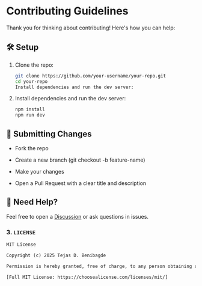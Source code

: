 # Contributing Guidelines

Thank you for thinking about contributing! Here's how you can help:

## 🛠 Setup

1. Clone the repo:
   ```bash
   git clone https://github.com/your-username/your-repo.git
   cd your-repo
   Install dependencies and run the dev server:
   ```
2. Install dependencies and run the dev server:
   ```bash
   npm install
   npm run dev
   ```

## 🧾 Submitting Changes

- Fork the repo

- Create a new branch (git checkout -b feature-name)

- Make your changes

- Open a Pull Request with a clear title and description

## 💬 Need Help?

Feel free to open a [Discussion](https://github.com/tejasbenibagde/fil/discussions) or ask questions in issues.

### 3. `LICENSE`

```txt
MIT License

Copyright (c) 2025 Tejas D. Benibagde

Permission is hereby granted, free of charge, to any person obtaining a copy...

[Full MIT License: https://choosealicense.com/licenses/mit/]
```
